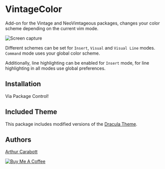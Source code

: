 # VintageColor

Add-on for the Vintage and NeoVimtageous packages, changes your color scheme depending on the current vim mode.

![Screen capture](https://thumbs.gfycat.com/SnappyReflectingLcont-size_restricted.gif)

Different schemes can be set for `Insert`, `Visual` and `Visual Line` modes. `Command` mode uses your global color scheme.

Additionally, line highlighting can be enabled for `Insert` mode, for line highlighting in all modes use global preferences.

## Installation

Via Package Control!

## Included Theme

This package includes modified versions of the [Dracula Theme](https://draculatheme.com/).

## Authors

[Arthur Carabott](https://www.arthurcarabott.com)

[![Buy Me A Coffee](https://www.buymeacoffee.com/assets/img/custom_images/white_img.png)](https://www.buymeacoffee.com/f1NHjKL6t)
